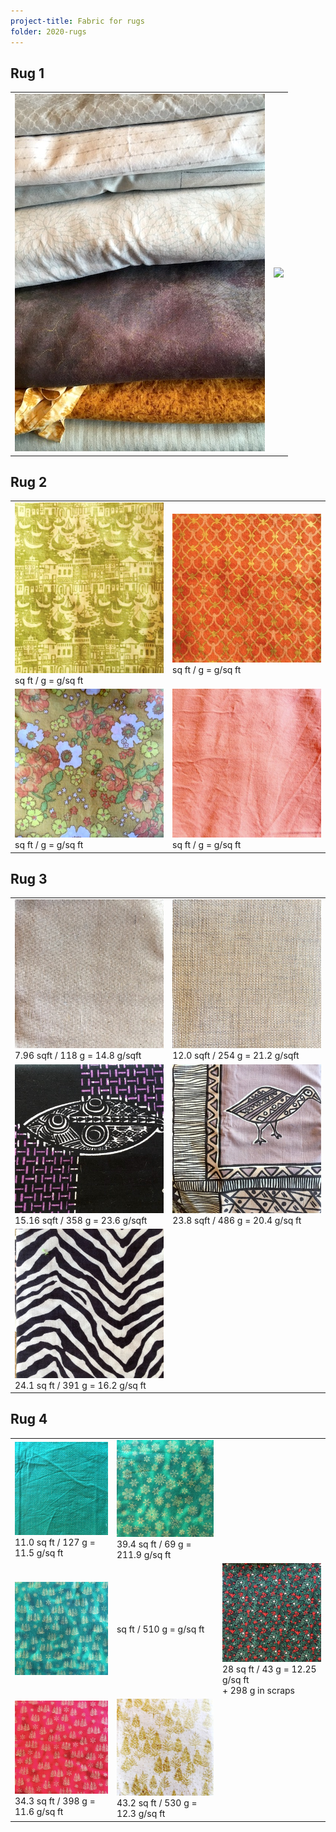 ```yaml
---
project-title: Fabric for rugs
folder: 2020-rugs
---
```


## Rug 1
<table class="table-img">
	<tr>
		<td><img src="2020-rug1-fabric.jpg" /></td>
		<td><img src="2020-rug1-fabricB/W.jpg" /></td>
	</tr>
</table>

## Rug 2
<table class="table-img">
	<tr><td><img src="green-boats.jpg" /><br />sq ft / g = g/sq ft</td>
	<td><img src="byzantine.jpg" /><br />sq ft / g = g/sq ft</td></tr>
	<tr><td><img src="yellow&flowers.jpg" /><br />sq ft / g = g/sq ft</td>
	<td><img src="peach-sheet.jpg" /><br />sq ft / g = g/sq ft</td></tr>
</table>

## Rug 3
<table class="table-img">
	<tr><td><img src="beige1.jpg" /><br />7.96 sqft / 118 g = 14.8 g/sqft</td>
	<td><img src="beige2.jpg" /><br />12.0 sqft / 254 g = 21.2 g/sqft</td></tr>
	<tr><td><img src="fish.jpg" /><br />15.16 sqft / 358 g = 23.6 g/sqft</td>
	<td><img src="purple-bird.jpg" /><br />23.8 sqft / 486 g = 20.4 g/sq ft</td></tr>
	<tr><td><img src="zebra.jpg" /><br />24.1 sq ft / 391 g = 16.2 g/sq ft</td></tr>
</table>

## Rug 4
<table class="table-img">
	<tr><td><img src="green-gold-dots.jpg" /><br />11.0 sq ft / 127 g = 11.5 g/sq ft</td>
	<td><img src="green-snowflakes.jpg" /><br />39.4 sq ft / 69 g = 211.9 g/sq ft</td></tr>
	<tr><td><img src="green-trees.jpg" /><td>sq ft / 510 g = g/sq ft</td>
	<td><img src="holly.jpg" /><br />28 sq ft / 43 g = 12.25 g/sq ft<br />+ 298 g in scraps</td></tr>
	<tr><td><img src="red-trees.jpg" /><br />34.3 sq ft / 398 g = 11.6 g/sq ft</td>
	<td><img src="white-gold.jpg" /><br />43.2 sq ft / 530 g = 12.3 g/sq ft</td></tr>
</tbody>
</table>